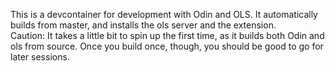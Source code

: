 This is a devcontainer for development with Odin and OLS. It automatically builds from master, and installs the ols server and the extension.  
Caution: It takes a little bit to spin up the first time, as it builds both Odin and ols from source. Once you build once, though, you should be good to go for later sessions.
